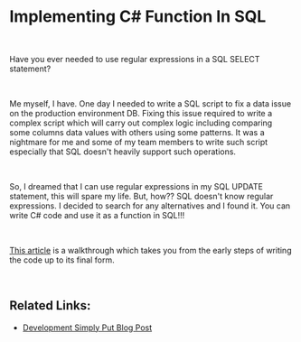 # Implementing C# Function In SQL

<br/>

Have you ever needed to use regular expressions in a SQL SELECT statement?

<br/>

Me myself, I have. One day I needed to write a SQL script to fix a data issue on the production environment DB. Fixing this issue required to write a complex script which will carry out complex logic including comparing some columns data values with others using some patterns. It was a nightmare for me and some of my team members to write such script especially that SQL doesn't heavily support such operations.

<br/>

So, I dreamed that I can use regular expressions in my SQL UPDATE statement, this will spare my life. But, how?? SQL doesn't know regular expressions. I decided to search for any alternatives and I found it. You can write C# code and use it as a function in SQL!!!

<br/>

[This article](http://developmentsimplyput.blogspot.com/2012/10/how-to-call-c-methods-in-sql.html) is a walkthrough which takes you from the early steps of writing the code up to its final form.

<br/>

## Related Links:
* [Development Simply Put Blog Post](http://developmentsimplyput.blogspot.com/2012/10/how-to-call-c-methods-in-sql.html)
